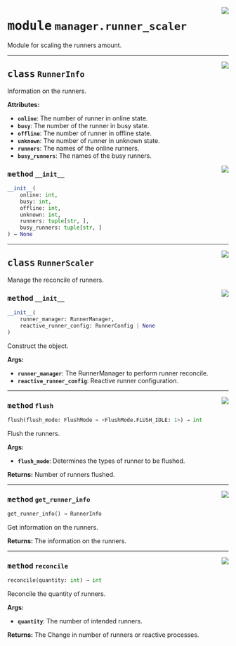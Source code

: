 <!-- markdownlint-disable -->

<a href="../src/github_runner_manager/manager/runner_scaler.py#L0"><img align="right" style="float:right;" src="https://img.shields.io/badge/-source-cccccc?style=flat-square"></a>

# <kbd>module</kbd> `manager.runner_scaler`
Module for scaling the runners amount. 



---

<a href="../src/github_runner_manager/manager/runner_scaler.py#L26"><img align="right" style="float:right;" src="https://img.shields.io/badge/-source-cccccc?style=flat-square"></a>

## <kbd>class</kbd> `RunnerInfo`
Information on the runners. 



**Attributes:**
 
 - <b>`online`</b>:  The number of runner in online state. 
 - <b>`busy`</b>:  The number of the runner in busy state. 
 - <b>`offline`</b>:  The number of runner in offline state. 
 - <b>`unknown`</b>:  The number of runner in unknown state. 
 - <b>`runners`</b>:  The names of the online runners. 
 - <b>`busy_runners`</b>:  The names of the busy runners. 

<a href="../<string>"><img align="right" style="float:right;" src="https://img.shields.io/badge/-source-cccccc?style=flat-square"></a>

### <kbd>method</kbd> `__init__`

```python
__init__(
    online: int,
    busy: int,
    offline: int,
    unknown: int,
    runners: tuple[str, ],
    busy_runners: tuple[str, ]
) → None
```









---

<a href="../src/github_runner_manager/manager/runner_scaler.py#L60"><img align="right" style="float:right;" src="https://img.shields.io/badge/-source-cccccc?style=flat-square"></a>

## <kbd>class</kbd> `RunnerScaler`
Manage the reconcile of runners. 

<a href="../src/github_runner_manager/manager/runner_scaler.py#L63"><img align="right" style="float:right;" src="https://img.shields.io/badge/-source-cccccc?style=flat-square"></a>

### <kbd>method</kbd> `__init__`

```python
__init__(
    runner_manager: RunnerManager,
    reactive_runner_config: RunnerConfig | None
)
```

Construct the object. 



**Args:**
 
 - <b>`runner_manager`</b>:  The RunnerManager to perform runner reconcile. 
 - <b>`reactive_runner_config`</b>:  Reactive runner configuration. 




---

<a href="../src/github_runner_manager/manager/runner_scaler.py#L111"><img align="right" style="float:right;" src="https://img.shields.io/badge/-source-cccccc?style=flat-square"></a>

### <kbd>method</kbd> `flush`

```python
flush(flush_mode: FlushMode = <FlushMode.FLUSH_IDLE: 1>) → int
```

Flush the runners. 



**Args:**
 
 - <b>`flush_mode`</b>:  Determines the types of runner to be flushed. 



**Returns:**
 Number of runners flushed. 

---

<a href="../src/github_runner_manager/manager/runner_scaler.py#L75"><img align="right" style="float:right;" src="https://img.shields.io/badge/-source-cccccc?style=flat-square"></a>

### <kbd>method</kbd> `get_runner_info`

```python
get_runner_info() → RunnerInfo
```

Get information on the runners. 



**Returns:**
  The information on the runners. 

---

<a href="../src/github_runner_manager/manager/runner_scaler.py#L129"><img align="right" style="float:right;" src="https://img.shields.io/badge/-source-cccccc?style=flat-square"></a>

### <kbd>method</kbd> `reconcile`

```python
reconcile(quantity: int) → int
```

Reconcile the quantity of runners. 



**Args:**
 
 - <b>`quantity`</b>:  The number of intended runners. 



**Returns:**
 The Change in number of runners or reactive processes. 


